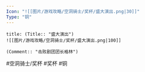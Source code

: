 ```yaml
---
Icon: "![[图片/游戏攻略/空洞骑士/奖杯/盛大演出.png|30]]"
Type: "铜"
---
```

```ad-common-bronze-trophy
title: (Title:: "盛大演出")
![[图片/游戏攻略/空洞骑士/奖杯/盛大演出.png|100]]

(Comment:: "击败剧团团长格林")
```

#空洞骑士/奖杯 #奖杯 #铜
